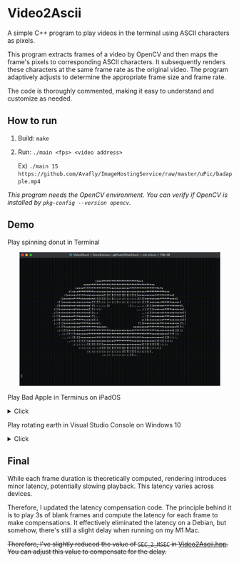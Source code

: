 # Video2Ascii

A simple C++ program to play videos in the terminal using ASCII characters as pixels.

This program extracts frames of a video by OpenCV and then maps the frame's pixels to corresponding ASCII characters. It subsequently renders these characters at the same frame rate as the original video. The program adaptively adjusts to determine the appropriate frame size and frame rate.

The code is thoroughly commented, making it easy to understand and customize as needed.

## How to run

1. Build: `make`

2. Run: `./main <fps> <video address>`

   Ex) `./main 15 https://github.com/Avafly/ImageHostingService/raw/master/uPic/badapple.mp4`

*This program needs the OpenCV environment. You can verify if OpenCV is installed by `pkg-config --version opencv`.*

## Demo

Play spinning donut in Terminal

<p align="center">
  <img src="https://github.com/Avafly/ImageHostingService/raw/master/uPic/rot_donutt.gif" width="450">
</p>

Play Bad Apple in Terminus on iPadOS

<details>
  <summary>Click</summary>
    <p align="center">
      <img src="https://github.com/Avafly/ImageHostingService/raw/master/uPic/bad_apple.gif" width="450">
    </p>
</details>

Play rotating earth in Visual Studio Console on Windows 10

<details>
  <summary>Click</summary>
    <p align="center">
      <img src="https://github.com/Avafly/ImageHostingService/raw/master/uPic/earth_vstudio_win10.gif" width="450">
    </p>
</details>


## Final

While each frame duration is theoretically computed, rendering introduces minor latency, potentially slowing playback. This latency varies across devices.

Therefore, I updated the latency compensation code. The principle behind it is to play 3s of blank frames and compute the latency for each frame to make compensations. It effectively eliminated the latency on a Debian, but somehow, there's still a slight delay when running on my M1 Mac.

~~Therefore, I've slightly reduced the value of `SEC_2_MSEC` in [Video2Ascii.hpp](https://github.com/Avafly/Video2Ascii/blob/main/include/Video2Ascii.hpp). You can adjust this value to compensate for the delay.~~